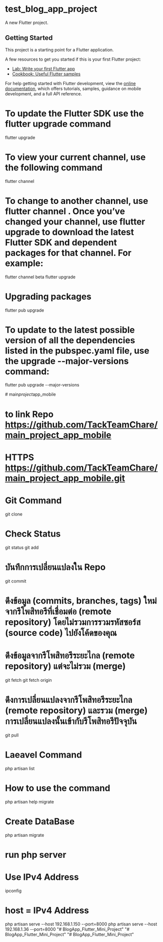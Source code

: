# test_blog_app_project

A new Flutter project.

## Getting Started

This project is a starting point for a Flutter application.

A few resources to get you started if this is your first Flutter project:

- [Lab: Write your first Flutter app](https://docs.flutter.dev/get-started/codelab)
- [Cookbook: Useful Flutter samples](https://docs.flutter.dev/cookbook)

For help getting started with Flutter development, view the
[online documentation](https://docs.flutter.dev/), which offers tutorials,
samples, guidance on mobile development, and a full API reference.


# To update the Flutter SDK use the flutter upgrade command
flutter upgrade

# To view your current channel, use the following command
flutter channel

# To change to another channel, use flutter channel <channel-name>. Once you’ve changed your channel, use flutter upgrade to download the latest Flutter SDK and dependent packages for that channel. For example:
flutter channel beta
flutter upgrade

# Upgrading packages
flutter pub upgrade

# To update to the latest possible version of all the dependencies listed in the pubspec.yaml file, use the upgrade --major-versions command:
flutter pub upgrade --major-versions


#   m a i n _ p r o j e c t _ a p p _ m o b i l e 

# to link Repo https://github.com/TackTeamChare/main_project_app_mobile
# HTTPS https://github.com/TackTeamChare/main_project_app_mobile.git

# Git Command
git clone
# Check Status 
git status 
git add
#  บันทึกการเปลี่ยนแปลงใน Repo
git commit
# ดึงข้อมูล (commits, branches, tags) ใหม่จากรีโพสิทอรีที่เชื่อมต่อ (remote repository) โดยไม่รวมการรวมรหัสซอร์ส (source code) ไปยังโค้ดของคุณ  

# ดึงข้อมูลจากรีโพสิทอรีระยะไกล (remote repository) แต่จะไม่รวม (merge)
git fetch 
git fetch origin

# ดึงการเปลี่ยนแปลงจากรีโพสิทอรีระยะไกล (remote repository) และรวม (merge) การเปลี่ยนแปลงนั้นเข้ากับรีโพสิทอรีปัจจุบัน
git pull

# Laeavel Command

php artisan list
# How to use the command
php artisan help migrate
# Create DataBase
php artisan migrate




# run php server
# Use IPv4 Address
ipconfig 
#  host =  IPv4 Address
php artisan serve --host 192.168.1.150 --port=8000
php artisan serve --host 192.168.1.36 --port=8000
"# BlogApp_Flutter_Mini_Project" 
"# BlogApp_Flutter_Mini_Project" 
"# BlogApp_Flutter_Mini_Project" 
